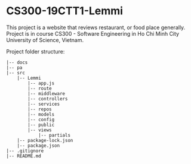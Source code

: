 # CS300-19CTT1-Lemmi

This project is a website that reviews restaurant, or food place generally.
Project is in course CS300 - Software Engineering in Ho Chi Minh City University of Science, Vietnam.

Project folder structure:

    |-- docs
    |-- pa
    |-- src
        |-- Lemmi
            |-- app.js
            |-- route
            |-- middleware
            |-- controllers
            |-- services
            |-- repos
            |-- models
            |-- config
            |-- public
            |-- views
                |-- partials
        |-- package-lock.json
        |-- package.json
    |-- .gitignore
    |-- README.md